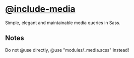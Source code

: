 # [@include-media](https://eduardoboucas.github.io/include-media)
Simple, elegant and maintainable media queries in Sass.

## Notes
Do not @use directly, @use "modules/_media.scss" instead!
